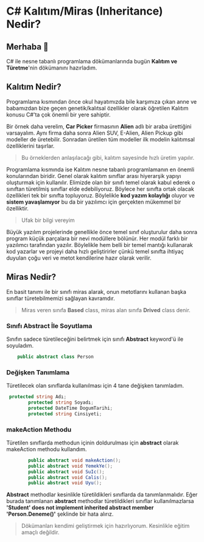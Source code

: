 # C# Kalıtım/Miras (Inheritance) Nedir?

## Merhaba 👋

C# ile nesne tabanlı programlama dökümanlarında bugün **Kalıtım ve Türetme**'nin dökümanını hazırladım.

## Kalıtım  Nedir?

Programlama kısmından önce okul hayatımızda bile karşımıza çıkan anne ve babamızdan bize geçen genetik/kalıtsal özellikler olarak öğretilen Kalıtım konusu C#'ta çok önemli bir yere sahiptir.

Bir örnek daha verelim, **Car Picker** firmasının **Alien** adlı bir araba ürettiğini varsayalım. Aynı firma daha sonra Alien SUV, E-Alien, Alien Pickup gibi modeller de üretebilir. Sonradan üretilen tüm modeller ilk modelin kalıtımsal özelliklerini taşırlar.

> Bu örneklerden anlaşılacağı gibi, kalıtım sayesinde hızlı üretim yapılır.

Programlama kısmında ise Kalıtım nesne tabanlı programlamanın en önemli konularından biridir. 
Genel olarak kalıtım sınıflar arası hiyerarşik yapıyı oluşturmak için kullanılır. Elimizde olan bir sınıfı temel olarak kabul ederek o sınıftan türetilmiş sınıflar elde edebiliyoruz. Böylece her sınıfta ortak olacak özellikleri tek bir sınıfta topluyoruz. Böylelikle **kod yazım kolaylığı** oluyor ve **sistem yavaşlamıyor** bu da bir yazılımcı için gerçekten mükemmel bir özelliktir.


>Ufak bir bilgi vereyim

Büyük yazılım projelerinde genellikle önce temel sınıf oluşturulur daha sonra program küçük parçalara bir nevi modüllere bölünür. Her modül farklı bir yazılımcı tarafından yazılır. Böylelikle hem belli bir temel mantığı kullanarak kod yazarlar ve projeyi daha hızlı geliştirirler çünkü temel sınıfta ihtiyaç duyulan çoğu veri ve metot kendilerine hazır olarak verilir.

## Miras Nedir?

En basit tanımı ile bir sınıfı miras alarak, onun metotlarını kullanan başka sınıflar türetebilmemizi sağlayan kavramdır.

> Miras veren sınıfa **Based** class, miras alan sınıfa **Drived** class denir.


### Sınıfı Abstract İle Soyutlama

Sınıfın sadece türetileceğini belirtmek için sınıfı **Abstract** keyword'ü ile soyuladım.
```C#
    public abstract class Person
```

### Değişken Tanımlama

Türetilecek olan sınıflarda kullanılması için 4 tane değişken tanımladım.

```C#
 protected string Adı;
        protected string Soyadı;
        protected DateTime DogumTarihi;
        protected string Cinsiyeti;
```

### makeAction Methodu

Türetilen sınıflarda methodun içinin doldurulması için **abstract** olarak makeAction methodu kullandım.

```C#
        public abstract void makeAction();
        public abstract void YemekYe();
        public abstract void SuIc();
        public abstract void Calis();
        public abstract void Uyu();

```

**Abstract** methodlar kesinlikle türetildikleri sınıflarda da tanımlanmalıdır.
Eğer burada tanımlanan **abstract** methodlar türetildikleri sınıflar kullanılmazlarsa 
**'Student' does not implement inherited abstract member 'Person.Deneme()'** şeklinde bir hata alırız.


> Dökümanları kendimi geliştirmek için hazırlıyorum. Kesinlikle eğitim amaçlı değildir.





